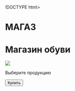 !DOCTYPE html>
<head>
    <meta charset="UTF-8">
    <meta name="viewport">
    <title>Магазин обуви</title>
    <link rel="stylesheet" href="css.css">
    
</head>
<body>
    <h1>МАГАЗ</h1>
    <div id="main">
        <h1>Магазин обуви</h1>
        <img src="https://img.favpng.com/7/11/23/nike-women-s-roshe-one-sports-shoes-adidas-png-favpng-btrdESJMVRwKQcphHPcWX8q1R.jpg">
        <p>Выберите продукцию</p>
        <button id="buy">Купить</button>
    </div>
    <script src="https://telegram.org/js/telegram-web-app.js"></script>
     <script>
        let tg = window.Telegram.WebApp;
    </script>
</body>
